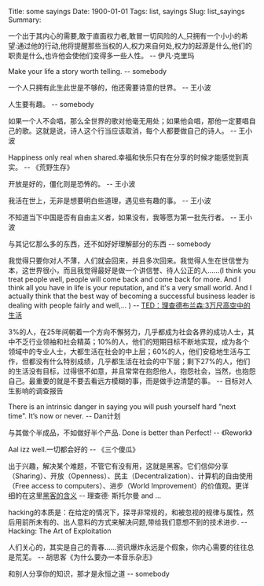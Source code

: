 Title: some sayings
Date: 1900-01-01
Tags: list, sayings
Slug: list_sayings
Summary:

一个出于其内心的需要,敢于直面权力者,敢冒一切风险的人,只拥有一个小小的希望:通过他的行动,他将提醒那些当权的人,权力来自何处,权力的起源是什么,他们的职责是什么,也许他会使他们变得多一些人性。 -- 伊凡·克里玛

Make your life a story worth telling. -- somebody

一个人只拥有此生此世是不够的，他还需要诗意的世界。 -- 王小波

人生要有趣。 -- somebody

如果一个人不会唱，那么全世界的歌对他毫无用处；如果他会唱，那他一定要唱自己的歌。这就是说，诗人这个行当应该取消，每个人都要做自己的诗人。 -- 王小波

Happiness only real when shared.幸福和快乐只有在分享的时候才能感觉到真实。 -- 《荒野生存》

开放是好的，僵化则是恐怖的。 -- 王小波

我活在世上，无非是想要明白些道理，遇见些有趣的事。 -- 王小波

不知道当下中国是否有自由主义者，如果没有，我等愿为第一批先行者。 -- 王小波

与其记忆那么多的东西，还不如好好理解部分的东西 -- somebody

我觉得只要你对人不薄，人们就会回来，并且多次回来。我觉得人生在世信誉为本，这世界很小，而且我觉得最好是做一个讲信誉、待人公正的人……(I think you treat people well, people will come back and come back for more. And I think all you have in life is your reputation, and it's a very small world. And I actually think that the best way of becoming a successful business leader is dealing with people fairly and well,... ) -- [TED：理查德布兰森:3万尺高空中的生活](http://v.youku.com/v_show/id_XNDYwMDIzMjQw.html)

3%的人，在25年间朝着一个方向不懈努力，几乎都成为社会各界的成功人士，其中不乏行业领袖和社会精英；10%的人，他们的短期目标不断地实现，成为各个领域中的专业人士，大都生活在社会的中上层；60%的人，他们安稳地生活与工作，但都没有什么特别成绩，几乎都生活在社会的中下层；剩下27%的人，他们的生活没有目标，过得很不如意，并且常常在抱怨他人，抱怨社会，当然，也抱怨自己。最重要的就是不要去看远方模糊的事，而是做手边清楚的事。 -- 目标对人生影响的调查报告

There is an intrinsic danger in saying you will push yourself hard "next time". It’s now or never. -- Dan计划

与其做个半成品，不如做好半个产品. Done is better than Perfect! -- 《Rework》

Aal izz well.一切都会好的 -- 《三个傻瓜》

出于兴趣，解决某个难题，不管它有没有用，这就是黑客。它们信仰分享（Sharing）、开放（Openness）、民主（Decentralization）、计算机的自由使用（Free access to computers）、进步（World Improvement）的价值观。更详细的在这里[黑客的含义](http://www.ruanyifeng.com/blog/2011/04/on_hacker.html) -- 理查德· 斯托尔曼 and ...

hacking的本质是：在给定的情况下，探寻非常规的，和被忽视的规律与属性，然后用前所未有的、出人意料的方式来解决问题,带给我们意想不到的技术进步. -- Hacking: The Art of Exploitation

人们关心的，其实是自己的青春……资讯爆炸永远是个假象，你内心需要的往往总是荒芜。 -- 胡思客《为什么要办一本音乐杂志》

和别人分享你的知识，那才是永恒之道 -- somebody
